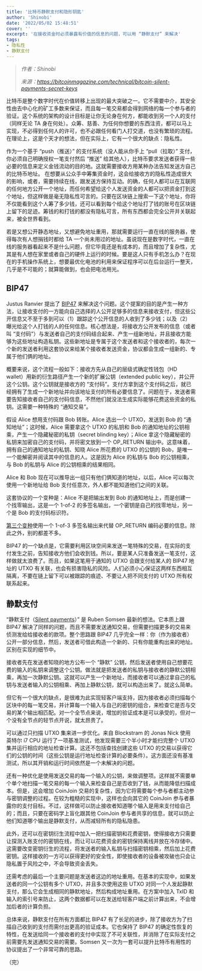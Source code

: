 ```yaml
---
title: '比特币静默支付和隐形钥匙'
author: 'Shinobi'
date: '2022/05/02 15:48:51'
cover: ''
excerpt: '在接收资金时必须暴露有价值的信息的问题，可以用 “静默支付” 来解决'
tags:
- 隐私性
- 静默支付
---
```



> *作者：Shinobi*
> 
> *来源：<https://bitcoinmagazine.com/technical/bitcoin-silent-payments-secret-keys>*



比特币是整个数字时代在价值转移上出现的最大突破之一。它不需要中介，其安全性由去中心化的矿工多数来保证，而且每一笔交易都会得到网络的每一个参与者的验证。这个系统的架构的设计目标是让你无论身在何方，都能收到另一个人的支付（同样无论 TA 身在何处）。众筹、慈善、为任何你想要的东西注资，都可以马上实现，不必得到任何人的许可，也不必跟任何看门人打交道，也没有繁琐的流程。在理论上，这是个天才的想法，但在实际上，它有一个很大的缺点：隐私性。

作为一个基于 “push（推送）” 的支付系统（没人能从你手上 “pull（拉取）” 支付，你必须自己明确授权一笔支付然后 “推送” 给其他人），比特币要求发送者获得一些必要的信息来定义金钱流动的目的地。这就需要接收方用某种办法告知发送方自己的比特币地址。 在想要从公众手中筹集资金时，这会给接收方的隐私性造成很大的影响，或者，需要持续在线，跟发送方保持互动。的确，任何人都可以在互联网的任何地方公开一个地址，而任何希望给这个人发送资金的人都可以把资金打到这个地址，但这样做是毫无隐私性可言的。只要在区块链上搜索一下这个地址，你将不仅能看到这个人筹了多少钱，还可以看到每个给这个地址打了钱的账号在区块链上留下的足迹。筹钱的和打钱的都没有隐私可言，所有东西都会完全公开并关联起来，被全世界看到。

若是又想公开静态地址，又想避免地址重用，那就需要运行一直在线的服务器，使得每次有人想捐钱时都给 TA 一个尚未用过的地址。虽说现在是数字时代，一直在线的服务器看起来不是什么问题，但它毕竟还是有成本的，而且增加了复杂性，尤其是有人想在家里或者自己的硬件上运行的时候。要是这人只有手机怎么办？在现在的手机操作系统上，想要最优化电池的利用来保证程序可以在后台运行一整天，几乎是不可能的；就算能做到，也会把电池用光。

## BIP47

Justus Ranvier 提出了 [BIP47](https://github.com/bitcoin/bips/blob/master/bip-0047.mediawiki) 来解决这个问题。这个提案的目的是产生一种方法，让接收支付的一方能向自己选择的人公开足够多的信息来接收支付，但这些公开信息又不至于多到可以（1）跟踪这个公开信息的人收到了多少钱；以及（2）曝光给这个人打钱的人的任何信息。核心想法是，将接收方公开发布的信息（或者叫 “支付码”）与发送者自己的支付码结合起来、产生一组新地址，并且接收方能够为这些地址构造私钥。这些新地址是专属于这个发送者和这个接收者的，每次一个新的发送者利用这套协议来给某个接收者发送资金，协议都会生成一组新的、专属于他们俩的地址。

概要来说，这个流程一般如下：接收方先从自己的层级式确定性钱包（HD wallet）用新的衍生路径产生一个新的扩展公钥（extended public key），并公开这个公钥。这个公钥就是接收方的 “支付码”。支付方拿到这个支付码之后，就已经拥有了生成一个新地址并向该地址支付的所有必要信息了。问题在于，发送者需要告知接收者自己的支付码信息，不然他们就没法生成实际能够花费这些资金的私钥。这需要一种特殊的 “通知交易”。

假设 Alice 想用支付码跟 Bob 转账。Alice 选出一个 UTXO，发送到 Bob 的 “通知地址”；这时候，Alice 需要拿这个 UTXO 的私钥和 Bob 的通知地址的公钥相乘，产生一个隐藏秘密的私钥（secret blinding key）；Alice 拿这个隐藏秘密的私钥来加密自己的支付码，并将密文放到一个 OP_RETURN 输出中。这意味着，拥有自己的通知地址的私钥、知晓 Alice 所花费的 UTXO 的公钥的 Bob，是唯一一个能解密并阅读其中的信息的人。这是因为 Alice 的私钥与 Bob 的公钥相乘，与 Bob 的私钥与 Alice 的公钥相乘的结果相同。

Alice 和 Bob 现在可以推导出一组只有他们俩知道的地址，以后，Alice 可以每次使用一个新地址给 Bob 支付任意次，外人都不能知道他们之间的关联。

这套协议的一个变种是：Alice 不是把输出发到 Bob 的通知地址上，而是创建一个找零输出，这是一个 1-of-2 的多签名输出，一个密钥是自己的找零地址，另一个是 Bob 的支付码标识符。

[第三个变种](https://github.com/OpenBitcoinPrivacyProject/rfc/blob/master/obpp-05.mediawiki)使用一个 1-of-3 多签名输出来代替 OP_RETURN 编码必要的信息。除此之外，别的都差不多。

BIP47 的一个缺点是，它需要利用区块空间来发送一笔特殊的交易，在实际的支付发生之前，告知接收方他们会收到钱。所以，要是某人只准备发送一笔支付，这样做就太浪费了。而且，如果这笔用于通知的 UTXO 会跟支付给某人的 BIP47 地址的 UTXO 有关联，也会有损害隐私的风险。人们必须小心保证这两样东西相互隔离，不要在链上留下可以被跟踪的痕迹、不要让人把不同支付的 UTXO 所有权联系起来。

## 静默支付

“静默支付（[Silent payments](https://gist.github.com/RubenSomsen/c43b79517e7cb701ebf77eec6dbb46b8?permalink_comment_id=4113680)）” 是 Ruben Somsen 最新的想法。它本质上跟 BIP47 解决了同样的问题，而且不需要发送通知交易，但需要扫描更多的交易来侦测发给给接收者的款项。整个思路跟 BIP47 几乎完全一样：你（作为接收者）公开一部分信息，然后，发送者可借此构造一个新的、只有你能重构出来的地址。区别在实现的细节中。

接收者先在发送者知晓的地方公布一个 “静默” 公钥，然后发送者使用自己想要花费的输入的私钥来调整这个公钥。做法就是把发送者的私钥与接收者的静默公钥相乘，再加一次静默公钥。这就可以产生一个新地址，而接收者可以通过拿自己的私钥与发送者输入的公钥相乘、再加上静默公钥，就可以构造出来了。就这么简单。

但它有一个很大的缺点，是很难为此实现轻客户端支持，因为接收者必须扫描每个区块中的每一笔交易，并计算每一个输入与自己的密钥的组合，来检查它是否与交易的某个输出相匹配。对一个全节点来说，增加的验证成本是可以承受的，但对一个没有全节点的轻节点开说，就太昂贵了。

可以通过只扫描 UTXO 集来进一步优化。来自 Blockstram 的 Jonas Nick 使用英特尔 i7 CPU 运行了一项基准测试，他发现需要三个半小时才能扫完整个 UTXO 集并运行相应的地址检查计算。这还不包括查找创建这些 UTXO 的交易以获得它们的公钥的时间（这些公钥是运行地址检查计算的必要条件）。这方面还没有基准测试，所以其开销和运行时间依然是一个未解决的问题。

还有一种优化是使用发送交易的每一个输入的公钥，来做调整项。这样就不需要单个单个地扫描一笔交易的每一个输入来检查自己是否收到了钱，从而能降低扫描成本。但是，这会增加 CoinJoin 交易的复杂性，因为它将需要每个参与者都主动参与密钥调整的过程。在较为粗糙的实现中，这样也会向其它的 CoinJoin 参与者暴露你的支付目标。不过，这样做可以防止接收者知道哪个输入是用来支付给自己的；而且，只要在密码学上盲化跟其他 CoinJoin 参与者共享的信息，就可以防止他们知道哪个输出是静默支付，从而减轻所有的隐私隐患。

此外，还可以在密钥衍生流程中加入一把扫描密钥和花费密钥，使得接收方只需要让探测入账支付的密钥在线，而让可以花费资金的密钥保持离线并放在冷存储中。这需要改变密钥衍生的流程，将发送者的输入私钥与扫描密钥相乘，然后加上花费密钥。这样接收的一方可以获得更好的安全性，即使接收者的设备被攻破也只会让隐私置于风险之中，不会导致资金丢失。

还需考虑的最后一个主要问题是发送者这边的地址重用。在基本的实现中，如果发送者的同一个公钥有多个 UTXO，并且多次使用这些 UTXO 对同一个人发起静默支付，那么它会生成相同的静默地址，然后构成地址重用。在方案中加入 TxID 和输入的索引号来防止，这两个数据都可以在发送给轻客户端之前计算出来，不会增加后者的计算负担。

总体来说，静默支付在所有方面都比 BIP47 有了长足的进步，除了接收方为了扫描自己收到的支付而需付出更高的验证成本。它也保持了 BIP47 的确定性恢复的特性，在发送给同一个接收者的支付中实现了不可关联性，并消除了在实际支付之前需要先发送通知交易的需要。Somsen 又一次为一套可以提升比特币有用性的协议提出了一个非常可靠的思路。

（完）





